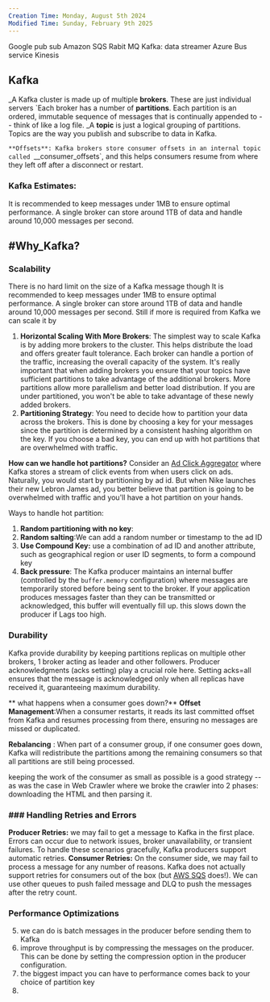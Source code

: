 ```yaml
---
Creation Time: Monday, August 5th 2024
Modified Time: Sunday, February 9th 2025
---
```


Google pub sub
Amazon SQS
Rabit MQ
Kafka: data streamer
Azure Bus service 
Kinesis


## Kafka

_A Kafka cluster is made up of multiple **brokers**. These are just individual servers
`Each broker has a number of **partitions**. Each partition is an ordered, immutable sequence of messages that is continually appended to -- think of like a log file.
_A **topic** is just a logical grouping of partitions. Topics are the way you publish and subscribe to data in Kafka.

`**Offsets**: Kafka brokers store consumer offsets in an internal topic called `__consumer_offsets`, and this helps consumers resume from where they left off after a disconnect or restart.




### Kafka Estimates:
It is recommended to keep messages under 1MB to ensure optimal performance.
A single broker can store around 1TB of data and handle around 10,000 messages per second.


## #Why_Kafka?

### Scalability
There is no hard limit on the size of a Kafka message though It is recommended to keep messages under 1MB to ensure optimal performance.
A single broker can store around 1TB of data and handle around 10,000 messages per second.
Still if more is required from Kafka we can scale it by
1. **Horizontal Scaling With More Brokers**:  The simplest way to scale Kafka is by adding more brokers to the cluster. This helps distribute the load and offers greater fault tolerance. Each broker can handle a portion of the traffic, increasing the overall capacity of the system. It's really important that when adding brokers you ensure that your topics have sufficient partitions to take advantage of the additional brokers. More partitions allow more parallelism and better load distribution. If you are under partitioned, you won't be able to take advantage of these newly added brokers.
2. **Partitioning Strategy**: You need to decide how to partition your data across the brokers. This is done by choosing a key for your messages since the partition is determined by a consistent hashing algorithm on the key. If you choose a bad key, you can end up with hot partitions that are overwhelmed with traffic.


**How can we handle hot partitions?**
Consider an [Ad Click Aggregator](https://www.hellointerview.com/learn/system-design/answer-keys/ad-click-aggregator) where Kafka stores a stream of click events from when users click on ads. Naturally, you would start by partitioning by ad id. But when Nike launches their new Lebron James ad, you better believe that partition is going to be overwhelmed with traffic and you'll have a hot partition on your hands.

Ways to handle hot partition:
1. **Random partitioning with no key**:
2. **Random salting**:We can add a random number or timestamp to the ad ID
3. **Use Compound Key:** use a combination of ad ID and another attribute, such as geographical region or user ID segments, to form a compound key
4. **Back pressure**: The Kafka producer maintains an internal buffer (controlled by the `buffer.memory` configuration) where messages are temporarily stored before being sent to the broker. If your application produces messages faster than they can be transmitted or acknowledged, this buffer will eventually fill up. this slows down the producer if Lags too high. 

### Durability
Kafka  provide durability by keeping partitions replicas on multiple other brokers, 1 broker acting as leader and other followers. Producer acknowledgments (acks setting) play a crucial role here. Setting acks=all ensures that the message is acknowledged only when all replicas have received it, guaranteeing maximum durability.


** what happens when a consumer goes down?**
**Offset Management**:When a consumer restarts, it reads its last committed offset from Kafka and resumes processing from there, ensuring no messages are missed or duplicated.

**Rebalancing** : When part of a consumer group, if one consumer goes down, Kafka will redistribute the partitions among the remaining consumers so that all partitions are still being processed.

keeping the work of the consumer as small as possible is a good strategy -- as was the case in Web Crawler where we broke the crawler into 2 phases: downloading the HTML and then parsing it.


### ### Handling Retries and Errors
**Producer Retries:** we may fail to get a message to Kafka in the first place. Errors can occur due to network issues, broker unavailability, or transient failures. To handle these scenarios gracefully, Kafka producers support automatic retries.
**Consumer Retries:** On the consumer side, we may fail to process a message for any number of reasons. Kafka does not actually support retries for consumers out of the box (but [AWS SQS](https://aws.amazon.com/sqs/) does!). We can use other queues to push failed message and DLQ to push the messages after the retry count.


### Performance Optimizations
5. we can do is batch messages in the producer before sending them to Kafka
6. improve throughput is by compressing the messages on the producer. This can be done by setting the compression option in the producer configuration.
7. the biggest impact you can have to performance comes back to your choice of partition key
8. 